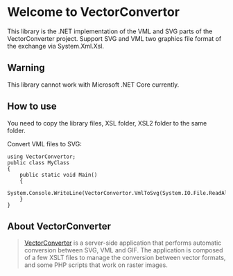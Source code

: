 # Welcome to VectorConvertor
This library is the .NET implementation of the VML and SVG parts of the VectorConverter project. Support SVG and VML two graphics file format of the exchange via System.Xml.Xsl.

## Warning 
This library cannot work with Microsoft .NET Core currently.

## How to use
You need to copy the library files, XSL folder, XSL2 folder to the same folder.

Convert VML files to SVG:
```
using VectorConvertor;
public class MyClass
{
    public static void Main()
    {
        System.Console.WriteLine(VectorConvertor.VmlToSvg(System.IO.File.ReadAllText("TestVml.vml")));
    }
}
```

## About VectorConverter

> [VectorConverter][1] is a server-side application that performs automatic conversion between SVG, VML and GIF. The application is composed of a few XSLT files to manage the conversion between vector formats, and some PHP scripts that work on raster images.


  [1]: http://vectorconverter.sourceforge.net
